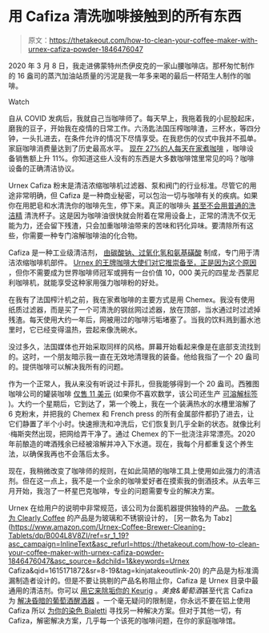 # 用 Cafiza 清洗咖啡接触到的所有东西

> 原文：<https://thetakeout.com/how-to-clean-your-coffee-maker-with-urnex-cafiza-powder-1846476047>

2020 年 3 月 8 日，我走进佛蒙特州杰伊皮克的一家山腰咖啡店。那杯匆忙制作的 16 盎司的蒸汽加油站质量的污泥是我一年多来喝的最后一杯陌生人制作的咖啡。

Watch

自从 COVID 发病后，我就自己当咖啡师了。每天早上，我拖着我的小屁股起床，磨我的豆子，开始我在疫情的日常工作。六汤匙法国压榨咖啡渣，三杯水，等四分钟，一头扎进去，在条件允许的情况下尽情享受。在我悲伤的仪式中我并不孤单。家庭咖啡消费量达到了历史最高水平。 [现在 27%的人每天在家煮咖啡](https://perfectdailygrind.com/2020/11/how-covid-19-changed-home-coffee-consumption/) ，咖啡设备销售额上升 11%。你知道这些人没有的东西是大多数咖啡馆里常见的吗？咖啡设备的正确清洁协议。

Urnex Cafiza 粉末是清洁浓缩咖啡机过滤器、泵和阀门的行业标准。尽管它的用途非常明确，但 Cafiza 是一种商业秘密，可以包治一切与咖啡有关的疾病。如果你在用肥皂和水清洗你的咖啡先生，停下来。真正的咖啡头 [甚至不会用普通的洗洁精](https://thecoffeeconcierge.net/how-to-clean-your-coffee-maker-with-cafiza/) 清洗杯子。这是因为咖啡油很快就会附着在常用设备上，正常的清洗不仅无能为力，还会留下残渣，只会加重咖啡油带来的苦味和钙化异味。要清除所有这些，你需要一种专门溶解咖啡油的化合物。

Cafiza 是一种工业级清洁剂， [由碳酸钠、过氧化氢和氨基磺酸](https://urnex.com/media/ingredient/cafiza-espresso-machine-cleaning-tablets-ingredients.pdf) 制成，专门用于清洁浓缩咖啡机部件。 [Urnex 的王牌咖啡大使们对它推崇备至，正是因为这个原因](https://urnex.com/ambassadors/remy-molina) ，但你不需要成为世界咖啡师冠军或拥有一台价值 10，000 美元的四星龙·西蒙尼利咖啡机，就能享受这种家用强力咖啡粉的好处。

在我有了法国榨汁机之前，我在家煮咖啡的主要方式是用 Chemex。我没有使用纸质过滤器，而是买了一个可清洗的钢丝网过滤器，放在顶部，当水通过时过滤掉残渣。每天使用大约一年后，网被用过的咖啡污垢堵塞了。当我的饮料溅到蓄水池里时，它已经变得温热，尝起来像洗碗水。

没过多久，法国媒体也开始采取同样的风格。屏幕开始看起来像是在底部支流找到的。这时，一个朋友暗示我一直在无效地清理我的装备。他给我指了一个 20 盎司的。提供咖啡可以解决我所有的问题。

作为一个正常人，我从来没有听说过卡菲扎，但我能够得到一个 20 盎司。西雅图咖啡公司的罐装咖啡 [仅售 11 美元](https://new.seattlecoffeegear.com/cafiza-espresso-machine-cleaner-powder-20-oz) (如果你不喜欢数学，该公司还生产 [可溶解标签](https://new.seattlecoffeegear.com/cafiza-home-espresso-machine-cleaning-tablets-8-count) )。大约一个星期后，它到达了，第一个晚上，我在一个装满热水的水槽里溶解了 6 克粉末，并把我的 Chemex 和 French press 的所有金属部件都扔了进去，让它们静置了半个小时。快速擦洗和冲洗后，它们恢复到几乎全新的状态。就像比利·梅斯突然出现，把网给弄干净了。通过 Chemex 的下一批浇注非常漂亮。2020 年前酿造的啤酒残余已经被溶解并冲入下水道。现在，我每个月都重复这个养生法，以确保我再也不会落后太多。

现在，我稍微改变了咖啡师的规则，在如此简陋的咖啡工具上使用如此强力的清洁剂。但在这一点上，我不是一个业余的咖啡爱好者在摸索我的倒酒技术。从去年三月开始，我泡了一杯星巴克咖啡，专业的问题需要专业的解决方案。

Urnex 在给用户的说明中非常规范，该公司为台面机器提供独特的产品。 [一款名为 Clearly Coffee](https://urnex.com/clearly-coffee-cleaning-liquid) 的产品是为玻璃和不锈钢设计的， [另一款名为 Tabz](https://www.amazon.com/Urnex-Coffee-Brewer-Cleaning-Tablets/dp/B004L8V8ZI/ref=sr_1_19?asc_campaign=InlineText&asc_refurl=https://thetakeout.com/how-to-clean-your-coffee-maker-with-urnex-cafiza-powder-1846476047&asc_source=&dchild=1&keywords=Urnex Cafiza&qid=1615171872&sr=8-19&tag=kinjatakeoutlink-20) 的产品是为标准滴漏制造者设计的。但是不要让挑剔的产品名称阻止你，Cafiza 是 Urnex 目录中最通用的清洁剂。你可以 [用它来除垢你的 Keurig](https://www.badgerandblade.com/forum/threads/how-do-you-clean-your-keurig.510412/) 。*美食&葡萄酒*甚至代言 Cafiza 为 [解决昏暗的葡萄酒醒酒器](https://www.foodandwine.com/wine/wine-vessels-buy-now) 。一个毫无疑问的限制是，你永远不要在铝上使用 Cafiza 所以 [为你的染色 Bialetti](https://www.reddit.com/r/Coffee/comments/6vg9bz/question_used_cafiza_on_aluminum_bialetti_moka/) 寻找另一种解决方案。但对于其他一切，有 Cafiza，解密解决方案，几乎每一个该死的咖啡问题，在你的家庭咖啡馆。